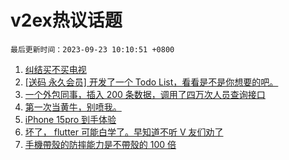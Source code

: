 # v2ex热议话题

`最后更新时间：2023-09-23 10:10:51 +0800`

1. [纠结买不买电视](https://www.v2ex.com/t/976133)
1. [[送码 永久会员] 开发了一个 Todo List，看看是不是你想要的吧。](https://www.v2ex.com/t/976150)
1. [一个外包同事，插入 200 条数据，调用了四万次人员查询接口](https://www.v2ex.com/t/976149)
1. [第一次当黄牛，别喷我。](https://www.v2ex.com/t/976124)
1. [iPhone 15pro 到手体验](https://www.v2ex.com/t/976205)
1. [坏了， flutter 可能白学了。早知道不听 V 友们劝了](https://www.v2ex.com/t/976134)
1. [手機帶殼的防摔能力是不帶殼的 100 倍](https://www.v2ex.com/t/976130)


